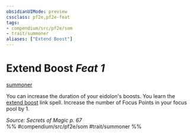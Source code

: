 ```yaml
---
obsidianUIMode: preview
cssclass: pf2e,pf2e-feat
tags:
- compendium/src/pf2e/som
- trait/summoner
aliases: ["Extend Boost"]
---
```

# Extend Boost  *Feat 1*  
[summoner](/rules/traits/summoner-som.md)  


You can increase the duration of your eidolon's boosts. You learn the [extend boost](/compendium/spells/extend-boost-som.md) link spell. Increase the number of Focus Points in your focus pool by 1.

*Source: Secrets of Magic p. 67*  
%% #compendium/src/pf2e/som #trait/summoner %%